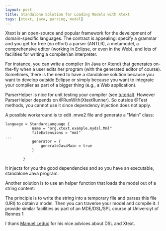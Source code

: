 ```yaml
---
layout: post
title: Standalone Solution for Loading Models with Xtext  
tags: [xtext, java, parsing, model] 
---
```


Xtext is an open-source and popular framework for the development of domain-specific languages. 
The contract is appealing: specify a grammar and you get for free (no effort) a parser (ANTLR), a metamodel, a comprehensive editor (working in Eclipse, or even in the Web), and lots of facilities for writing a compiler/an interpreter. 

For instance, you can write a compiler (in Java or Xtend) that generates on-the-fly when a user edits her program (with the generated editor of course). Sometimes, there is the need to have a standalone solution because you want to develop outside Eclipse or simply because you want to integrate your compiler as part of a bigger thing (e.g., a Web application). 

ParserHelper is nice for unit testing your compiler (see [tutorial](https://www.eclipse.org/Xtext/documentation/103_domainmodelnextsteps.html#tutorial-unit-tests)). 
However ParserHelper depends on @RunWith(XtextRunner). 
So outside @Test methods, you cannot use it since dependency injection does not apply.

A possible workaround is to edit .mwe2 file and generate a "Main" class:
```
language = StandardLanguage {
            name = "org.xtext.example.mydsl.Mml"
            fileExtensions = "mml"
...            
            generator = {
                generateJavaMain = true 
            }            
            
        } 
```
It injects for you the good dependencies and so you have an executable, standalone Java program. 

Another solution is to use an helper function that loads the model out of a string content:
[](https://gist.github.com/acherm/bf7896a81d8db2c3726e82e8d4d921ec)

The principle is to write the string into a temporary file and parses this file (URI) to obtain a model. 
Then you can traverse your model and compile it. 
I provide similar facilities as part of an MDE/DSL/SPL course at Universiyt of Rennes 1 [](https://github.com/acherm/teaching-MDE-IL1819/blob/master/VideoGenTransformer/src/VideoGenHelper.xtend)

I thank [Manuel Leduc](https://mleduc.xyz/) for his nice advices about DSL and Xtext.


 






